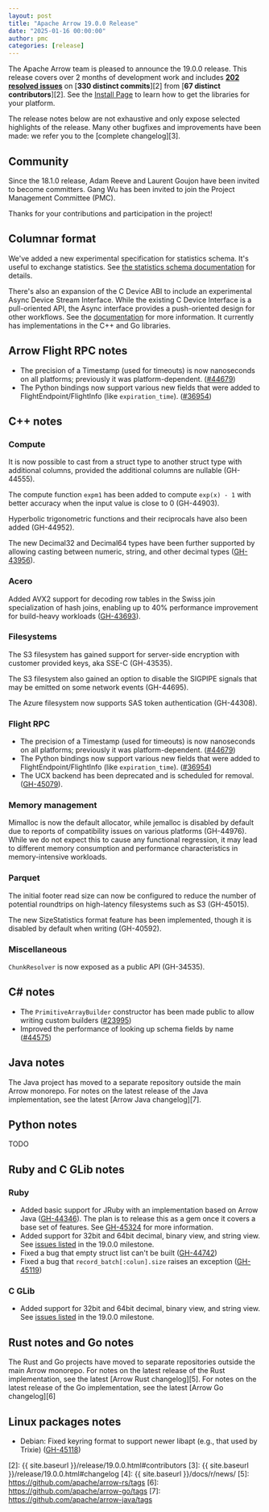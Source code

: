 ```yaml
---
layout: post
title: "Apache Arrow 19.0.0 Release"
date: "2025-01-16 00:00:00"
author: pmc
categories: [release]
---
```

<!--
{% comment %}
Licensed to the Apache Software Foundation (ASF) under one or more
contributor license agreements.  See the NOTICE file distributed with
this work for additional information regarding copyright ownership.
The ASF licenses this file to you under the Apache License, Version 2.0
(the "License"); you may not use this file except in compliance with
the License.  You may obtain a copy of the License at

http://www.apache.org/licenses/LICENSE-2.0

Unless required by applicable law or agreed to in writing, software
distributed under the License is distributed on an "AS IS" BASIS,
WITHOUT WARRANTIES OR CONDITIONS OF ANY KIND, either express or implied.
See the License for the specific language governing permissions and
limitations under the License.
{% endcomment %}
-->

The Apache Arrow team is pleased to announce the 19.0.0 release. This release
covers over 2 months of development work and includes [**202 resolved
issues**][1] on [**330 distinct commits**][2] from [**67 distinct
contributors**][2]. See the [Install Page](https://arrow.apache.org/install/) to
learn how to get the libraries for your platform.

The release notes below are not exhaustive and only expose selected highlights
of the release. Many other bugfixes and improvements have been made: we refer
you to the [complete changelog][3].

## Community

Since the 18.1.0 release, Adam Reeve and Laurent Goujon have been invited to
become committers. Gang Wu has been invited to join the Project Management
Committee (PMC).

Thanks for your contributions and participation in the project!

## Columnar format

We've added a new experimental specification for statistics schema. It's useful
to exchange statistics. See [the statistics schema
documentation](https://arrow.apache.org/docs/format/StatisticsSchema.html) for
details.

There's also an expansion of the C Device ABI to include an experimental Async
Device Stream Interface. While the existing C Device Interface is a
pull-oriented API, the Async interface provides a push-oriented design for other
workflows. See the
[documentation](https://arrow.apache.org/docs/format/CDeviceDataInterface.html#async-device-stream-interface)
for more information. It currently has implementations in the C++ and Go
libraries.

## Arrow Flight RPC notes

- The precision of a Timestamp (used for timeouts) is now nanoseconds on all platforms; previously it was platform-dependent. ([#44679](https://github.com/apache/arrow/issues/44679))
- The Python bindings now support various new fields that were added to FlightEndpoint/FlightInfo (like `expiration_time`). ([#36954](https://github.com/apache/arrow/issues/36954))

## C++ notes

### Compute

It is now possible to cast from a struct type to another struct type with
additional columns, provided the additional columns are nullable (GH-44555).

The compute function `expm1` has been added to compute `exp(x) - 1` with better
accuracy when the input value is close to 0 (GH-44903).

Hyperbolic trigonometric functions and their reciprocals have also been added
(GH-44952).

The new Decimal32 and Decimal64 types have been further supported by allowing
casting between numeric, string, and other decimal types
([GH-43956](https://github.com/apache/arrow/issues/43956)).

### Acero

Added AVX2 support for decoding row tables in the Swiss join specialization of
hash joins, enabling up to 40% performance improvement for build-heavy workloads
([GH-43693](https://github.com/apache/arrow/issues/43693)).

### Filesystems

The S3 filesystem has gained support for server-side encryption with customer
provided keys, aka SSE-C (GH-43535).

The S3 filesystem also gained an option to disable the SIGPIPE signals that may
be emitted on some network events (GH-44695).

The Azure filesystem now supports SAS token authentication (GH-44308).

### Flight RPC

- The precision of a Timestamp (used for timeouts) is now nanoseconds on all
  platforms; previously it was platform-dependent.
  ([#44679](https://github.com/apache/arrow/issues/44679))
- The Python bindings now support various new fields that were added to
  FlightEndpoint/FlightInfo (like `expiration_time`).
  ([#36954](https://github.com/apache/arrow/issues/36954))
- The UCX backend has been deprecated and is scheduled for removal.
  ([GH-45079](https://github.com/apache/arrow/issues/)).

### Memory management

Mimalloc is now the default allocator, while jemalloc is disabled by default
due to reports of compatibility issues on various platforms (GH-44976). While
we do not expect this to cause any functional regression, it may lead to different
memory consumption and performance characteristics in memory-intensive workloads.

### Parquet

The initial footer read size can now be configured to reduce the number of
potential roundtrips on high-latency filesystems such as S3 (GH-45015).

The new SizeStatistics format feature has been implemented, though it is
disabled by default when writing (GH-40592).

### Miscellaneous

`ChunkResolver` is now exposed as a public API (GH-34535).

## C# notes

* The `PrimitiveArrayBuilder` constructor has been made public to allow writing custom builders ([#23995](https://github.com/apache/arrow/issues/23995))
* Improved the performance of looking up schema fields by name ([#44575](https://github.com/apache/arrow/issues/44575))

## Java notes

The Java project has moved to a separate repository outside the main Arrow
monorepo. For notes on the latest release of the Java implementation, see the
latest [Arrow Java changelog][7].

## Python notes

TODO

## Ruby and C GLib notes

### Ruby

- Added basic support for JRuby with an implementation based on Arrow Java
  ([GH-44346](https://github.com/apache/arrow/pull/44346)). The plan is to release
  this as a gem once it covers a base set of features. See
  [GH-45324](https://github.com/apache/arrow/issues/45324) for more information.
- Added support for 32bit and 64bit decimal, binary view, and string view. See
  [issues
  listed](https://github.com/apache/arrow/issues?q=is%3Aclosed%20milestone%3A19.0.0%20label%3A%22Component%3A%20GLib%22)
  in the 19.0.0 milestone.
- Fixed a bug that empty struct list can't be built
  ([GH-44742](https://github.com/apache/arrow/issues/44742))
- Fixed a bug that `record_batch[:colun].size` raises an exception
  ([GH-45119](https://github.com/apache/arrow/issues/45119))

### C GLib

- Added support for 32bit and 64bit decimal, binary view, and string view. See
  [issues
  listed](https://github.com/apache/arrow/issues?q=is%3Aclosed%20milestone%3A19.0.0%20label%3A%22Component%3A%20GLib%22)
  in the 19.0.0 milestone.

## Rust notes and Go notes

The Rust and Go projects have moved to separate repositories outside the main
Arrow monorepo. For notes on the latest release of the Rust implementation, see
the latest [Arrow Rust changelog][5]. For notes on the latest release of the Go
implementation, see the latest [Arrow Go changelog][6]

## Linux packages notes

- Debian: Fixed keyring format to support newer libapt (e.g., that used by
  Trixie) ([GH-45118](https://github.com/apache/arrow/issues/45118))

[1]: https://github.com/apache/arrow/milestone/66?closed=1
[2]: {{ site.baseurl }}/release/19.0.0.html#contributors
[3]: {{ site.baseurl }}/release/19.0.0.html#changelog
[4]: {{ site.baseurl }}/docs/r/news/
[5]: https://github.com/apache/arrow-rs/tags
[6]: https://github.com/apache/arrow-go/tags
[7]: https://github.com/apache/arrow-java/tags
